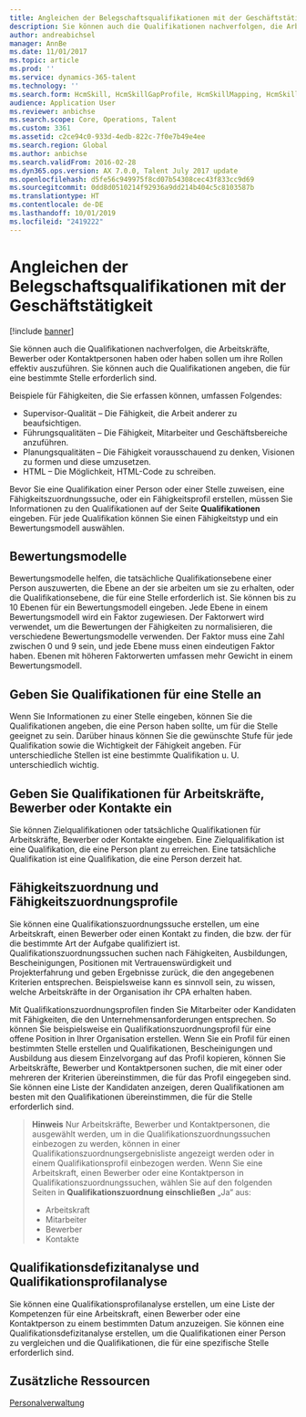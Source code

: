```yaml
---
title: Angleichen der Belegschaftsqualifikationen mit der Geschäftstätigkeit
description: Sie können auch die Qualifikationen nachverfolgen, die Arbeitskräfte, Bewerber oder Kontaktpersonen haben oder haben sollen um ihre Rollen effektiv auszuführen. Sie können auch die Qualifikationen angeben, die für eine bestimmte Stelle erforderlich sind.
author: andreabichsel
manager: AnnBe
ms.date: 11/01/2017
ms.topic: article
ms.prod: ''
ms.service: dynamics-365-talent
ms.technology: ''
ms.search.form: HcmSkill, HcmSkillGapProfile, HcmSkillMapping, HcmSkillType
audience: Application User
ms.reviewer: anbichse
ms.search.scope: Core, Operations, Talent
ms.custom: 3361
ms.assetid: c2ce94c0-933d-4edb-822c-7f0e7b49e4ee
ms.search.region: Global
ms.author: anbichse
ms.search.validFrom: 2016-02-28
ms.dyn365.ops.version: AX 7.0.0, Talent July 2017 update
ms.openlocfilehash: d5fe56c949975f8cd07b54308cec43f833cc9d69
ms.sourcegitcommit: 0dd8d0510214f92936a9dd214b404c5c8103587b
ms.translationtype: HT
ms.contentlocale: de-DE
ms.lasthandoff: 10/01/2019
ms.locfileid: "2419222"
---
```

# <a name="align-workforce-skills-with-business-needs"></a>Angleichen der Belegschaftsqualifikationen mit der Geschäftstätigkeit

[!include [banner](includes/banner.md)]

Sie können auch die Qualifikationen nachverfolgen, die Arbeitskräfte, Bewerber oder Kontaktpersonen haben oder haben sollen um ihre Rollen effektiv auszuführen. Sie können auch die Qualifikationen angeben, die für eine bestimmte Stelle erforderlich sind.

Beispiele für Fähigkeiten, die Sie erfassen können, umfassen Folgendes:
-   Supervisor-Qualität – Die Fähigkeit, die Arbeit anderer zu beaufsichtigen.
-   Führungsqualitäten – Die Fähigkeit, Mitarbeiter und Geschäftsbereiche anzuführen.
-   Planungsqualitäten – Die Fähigkeit vorausschauend zu denken, Visionen zu formen und diese umzusetzen.
-   HTML – Die Möglichkeit, HTML-Code zu schreiben.

Bevor Sie eine Qualifikation einer Person oder einer Stelle zuweisen, eine Fähigkeitszuordnungssuche, oder ein Fähigkeitsprofil erstellen, müssen Sie Informationen zu den Qualifikationen auf der Seite **Qualifikationen** eingeben. Für jede Qualifikation können Sie einen Fähigkeitstyp und ein Bewertungsmodell auswählen.

## <a name="rating-models"></a>Bewertungsmodelle
Bewertungsmodelle helfen, die tatsächliche Qualifikationsebene einer Person auszuwerten, die Ebene an der sie arbeiten um sie zu erhalten, oder die Qualifikationsebene, die für eine Stelle erforderlich ist. Sie können bis zu 10 Ebenen für ein Bewertungsmodell eingeben.  Jede Ebene in einem Bewertungsmodell wird ein Faktor zugewiesen.  Der Faktorwert wird verwendet, um die Bewertungen der Fähigkeiten zu normalisieren, die verschiedene Bewertungsmodelle verwenden.  Der Faktor muss eine Zahl zwischen 0 und 9 sein, und jede Ebene muss einen eindeutigen Faktor haben.  Ebenen mit höheren Faktorwerten umfassen mehr Gewicht in einem Bewertungsmodell.

## <a name="specify-job-skills"></a>Geben Sie Qualifikationen für eine Stelle an
Wenn Sie Informationen zu einer Stelle eingeben, können Sie die Qualifikationen angeben, die eine Person haben sollte, um für die Stelle geeignet zu sein.  Darüber hinaus können Sie die gewünschte Stufe für jede Qualifikation sowie die Wichtigkeit der Fähigkeit angeben. Für unterschiedliche Stellen ist eine bestimmte Qualifikation u. U. unterschiedlich wichtig.

## <a name="enter-skills-for-workers-applicants-or-contacts"></a>Geben Sie Qualifikationen für Arbeitskräfte, Bewerber oder Kontakte ein
Sie können Zielqualifikationen oder tatsächliche Qualifikationen für Arbeitskräfte, Bewerber oder Kontakte eingeben. Eine Zielqualifikation ist eine Qualifikation, die eine Person plant zu erreichen. Eine tatsächliche Qualifikation ist eine Qualifikation, die eine Person derzeit hat.

## <a name="skill-mapping-and-skill-mapping-profiles"></a>Fähigkeitszuordnung und Fähigkeitszuordnungsprofile
Sie können eine Qualifikationszuordnungssuche erstellen, um eine Arbeitskraft, einen Bewerber oder einen Kontakt zu finden, die bzw. der für die bestimmte Art der Aufgabe qualifiziert ist. Qualifikationszuordnungssuchen suchen nach Fähigkeiten, Ausbildungen, Bescheinigungen, Positionen mit Vertrauenswürdigkeit und Projekterfahrung und geben Ergebnisse zurück, die den angegebenen Kriterien entsprechen.  Beispielsweise kann es sinnvoll sein, zu wissen, welche Arbeitskräfte in der Organisation ihr CPA erhalten haben.

Mit Qualifikationszuordnungsprofilen finden Sie Mitarbeiter oder Kandidaten mit Fähigkeiten, die den Unternehmensanforderungen entsprechen.  So können Sie beispielsweise ein Qualifikationszuordnungsprofil für eine offene Position in Ihrer Organisation erstellen. Wenn Sie ein Profil für einen bestimmten Stelle erstellen und Qualifikationen, Bescheinigungen und Ausbildung aus diesem Einzelvorgang auf das Profil kopieren, können Sie Arbeitskräfte, Bewerber und Kontaktpersonen suchen, die mit einer oder mehreren der Kriterien übereinstimmen, die für das Profil eingegeben sind. Sie können eine Liste der Kandidaten anzeigen, deren Qualifikationen am besten mit den Qualifikationen übereinstimmen, die für die Stelle erforderlich sind.

> **Hinweis** Nur Arbeitskräfte, Bewerber und Kontaktpersonen, die ausgewählt werden, um in die Qualifikationszuordnungssuchen einbezogen zu werden, können in einer Qualifikationszuordnungsergebnisliste angezeigt werden oder in einem Qualifikationsprofil einbezogen werden. Wenn Sie eine Arbeitskraft, einen Bewerber oder eine Kontaktperson in Qualifikationszuordnungssuchen, wählen Sie auf den folgenden Seiten in **Qualifikationszuordnung einschließen** „Ja“ aus:
> 
> + Arbeitskraft
> + Mitarbeiter
> + Bewerber
> + Kontakte

## <a name="skill-gap-analysis-and-skill-profile-analysis"></a>Qualifikationsdefizitanalyse und Qualifikationsprofilanalyse
Sie können eine Qualifikationsprofilanalyse erstellen, um eine Liste der Kompetenzen für eine Arbeitskraft, einen Bewerber oder eine Kontaktperson zu einem bestimmten Datum anzuzeigen. Sie können eine Qualifikationsdefizitanalyse erstellen, um die Qualifikationen einer Person zu vergleichen und die Qualifikationen, die für eine spezifische Stelle erforderlich sind.  



<a name="additional-resources"></a>Zusätzliche Ressourcen
--------

[Personalverwaltung](index.yml)



